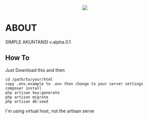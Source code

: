 <p align="center"><img src="https://laravel.com/assets/img/components/logo-laravel.svg"></p>

# ABOUT

SIMPLE AKUNTANSI v.alpha.0.1

## How To

Just Download this and then
``` 
cd /path/to/your/html
copy .env.example to .env then change to your server settings
composer install
php artisan key:generate
php artisan migrate
php artisan db:seed
```
I'm using virtual host, not the artisan serve
